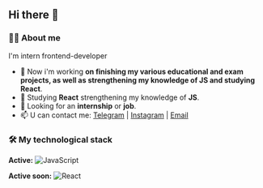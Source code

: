 ## Hi there 👋

### 👨‍💻 About me
I'm intern frontend-developer 

- 🔭 Now i'm working  **on finishing my various educational and exam projects, as well as strengthening my knowledge of JS and studying React**.
- 🌱 Studying **React** strengthening my knowledge of **JS**.
- 👯 Looking for an **internship** or **job**.
- 📫 U can contact me: [Telegram](https://t.me/Rawmane) | [Instagram](https://www.instagram.com/rawmane04?igsh=MWZqZ3VoeWRvMjd1bg==) | [Email](r.romanchyuk@gmail.com)

### 🛠️ My technological stack

**Active:** ![JavaScript](https://img.shields.io/badge/JavaScript-F7DF1E?style=flat&logo=javascript&logoColor=black) 

**Active soon:** ![React](https://img.shields.io/badge/React-20232A?style=flat&logo=react&logoColor=61DAFB)
